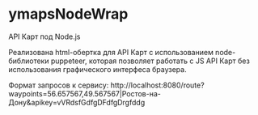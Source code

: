 # ymapsNodeWrap
API Карт под Node.js

Реализована html-обертка для API Карт с использованием node-библиотеки puppeteer, которая позволяет работать с JS API Карт без использования графического интерфеса браузера.

Формат запросов к сервису: http://localhost:8080/route?waypoints=56.657567,49.567567|Ростов-на-Дону&apikey=vVRdsfGdfgDFdfgDrgfddg

